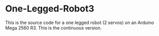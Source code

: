 # One-Legged-Robot3
This is the source code for a one legged robot (2 servos) on an Arduino Mega 2560 R3. This is the continuous version. 
